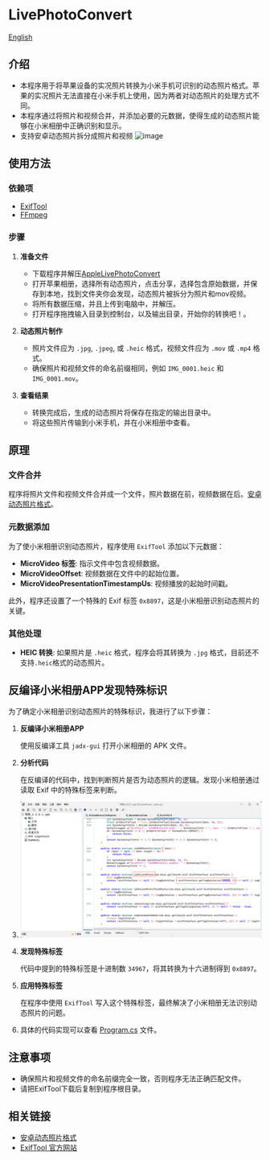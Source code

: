 # LivePhotoConvert
[English](/LivePhotoConvert/Docs/README.en.md) 
## 介绍

- 本程序用于将苹果设备的实况照片转换为小米手机可识别的动态照片格式。苹果的实况照片无法直接在小米手机上使用，因为两者对动态照片的处理方式不同。
- 本程序通过将照片和视频合并，并添加必要的元数据，使得生成的动态照片能够在小米相册中正确识别和显示。
- 支持安卓动态照片拆分成照片和视频
![image](https://github.com/user-attachments/assets/c5cc0471-3dec-4e6c-ae49-b3b2dce65ffb)

## 使用方法

### 依赖项

- [ExifTool](https://exiftool.org/)
- [FFmpeg](https://www.ffmpeg.org/)

### 步骤

1. **准备文件**
   - 下载程序并解压[AppleLivePhotoConvert](https://github.com/ZhiQiu-Kinsey/AppleLivePhotoConvert/releases/tag/1.0)
   - 打开苹果相册，选择所有动态照片，点击分享，选择包含原始数据，并保存到本地，找到文件夹你会发现，动态照片被拆分为照片和mov视频。
   - 将所有数据压缩，并且上传到电脑中，并解压。
   - 打开程序拖拽输入目录到控制台，以及输出目录，开始你的转换吧！。
	 
3. **动态照片制作**
   - 照片文件应为 `.jpg`, `.jpeg`, 或 `.heic` 格式，视频文件应为 `.mov` 或 `.mp4` 格式。
   - 确保照片和视频文件的命名前缀相同，例如 `IMG_0001.heic` 和 `IMG_0001.mov`。

4. **查看结果**

   - 转换完成后，生成的动态照片将保存在指定的输出目录中。
   - 将这些照片传输到小米手机，并在小米相册中查看。

## 原理

### 文件合并

程序将照片文件和视频文件合并成一个文件，照片数据在前，视频数据在后。[安卓动态照片格式](https://developer.android.com/media/platform/motion-photo-format?hl=zh-cn)。

### 元数据添加

为了使小米相册识别动态照片，程序使用 `ExifTool` 添加以下元数据：

- **MicroVideo 标签**: 指示文件中包含视频数据。
- **MicroVideoOffset**: 视频数据在文件中的起始位置。
- **MicroVideoPresentationTimestampUs**: 视频播放的起始时间戳。

此外，程序还设置了一个特殊的 Exif 标签 `0x8897`，这是小米相册识别动态照片的关键。

### 其他处理

- **HEIC 转换**: 如果照片是 `.heic` 格式，程序会将其转换为 `.jpg` 格式，目前还不支持`.heic`格式的动态照片。

## 反编译小米相册APP发现特殊标识

为了确定小米相册识别动态照片的特殊标识，我进行了以下步骤：

1. **反编译小米相册APP**

   使用反编译工具 `jadx-gui` 打开小米相册的 APK 文件。

2. **分析代码**

   在反编译的代码中，找到判断照片是否为动态照片的逻辑。发现小米相册通过读取 Exif 中的特殊标签来判断。
1. <img src=".\LivePhotoConvert\Docs\PixPin_2024-12-19_19-35-11.png" alt="">

3. **发现特殊标签**

   代码中提到的特殊标签是十进制数 `34967`，将其转换为十六进制得到 `0x8897`。

4. **应用特殊标签**

   在程序中使用 `ExifTool` 写入这个特殊标签，最终解决了小米相册无法识别动态照片的问题。
1. 具体的代码实现可以查看 [Program.cs](./Program.cs) 文件。

## 注意事项

- 确保照片和视频文件的命名前缀完全一致，否则程序无法正确匹配文件。
- 请把ExifTool下载后复制到程序根目录。

## 相关链接

- [安卓动态照片格式](https://developer.android.com/media/platform/motion-photo-format?hl=zh-cn)
- [ExifTool 官方网站](https://exiftool.org/)
